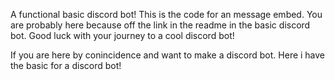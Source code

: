 A functional basic discord bot!
This is the code for an message embed. You are probably here because off the link in the readme in the basic discord bot. Good luck with your journey to a cool discord bot!



If you are here by conincidence and want to make a discord bot. Here i have the basic for a discord bot!
